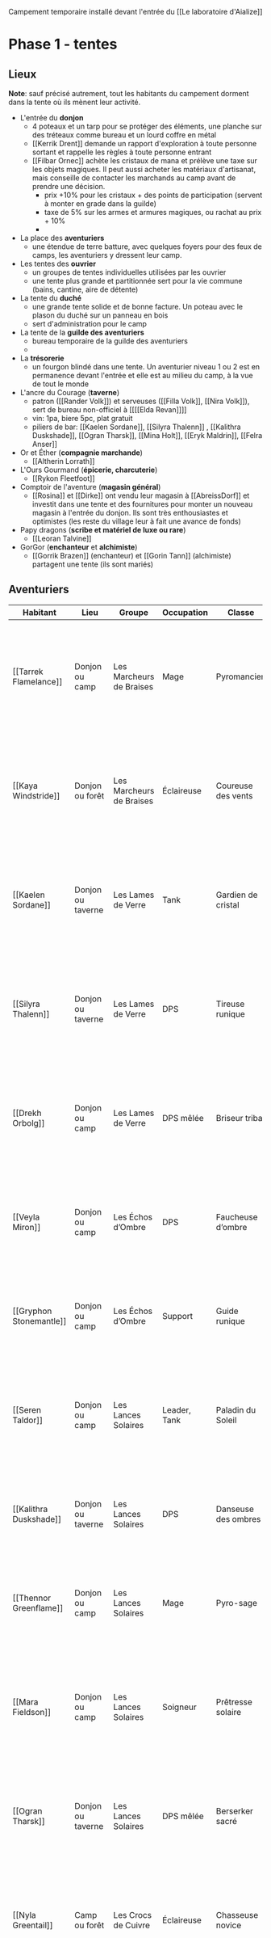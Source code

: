 Campement temporaire installé devant l'entrée du [[Le laboratoire d'Aialize]]

# Phase 1 - tentes

## Lieux
**Note**: sauf précisé autrement, tout les habitants du campement dorment dans la tente où ils mènent leur activité.
- L'entrée du **donjon**
	- 4 poteaux et un tarp pour se protéger des éléments, une planche sur des tréteaux comme bureau et un lourd coffre en métal
	- [[Kerrik Drent]] demande un rapport d'exploration à toute personne sortant et rappelle les règles à toute personne entrant
	- [[Filbar Ornec]] achète les cristaux de mana et prélève une taxe sur les objets magiques. Il peut aussi acheter les matériaux d'artisanat, mais conseille de contacter les marchands au camp avant de prendre une décision.
		- prix +10% pour les cristaux + des points de participation (servent à monter en grade dans la guilde)
		- taxe de 5% sur les armes et armures magiques, ou rachat au prix + 10%
		- 
- La place des **aventuriers**
	- une étendue de terre batture, avec quelques foyers pour des feux de camps, les aventuriers y dressent leur camp.
- Les tentes des **ouvrier**
	- un groupes de tentes individuelles utilisées par les ouvrier
	- une tente plus grande et partitionnée sert pour la vie commune (bains, cantine, aire de détente)
- La tente du **duché**
	- une grande tente solide et de bonne facture. Un poteau avec le plason du duché sur un panneau en bois
	- sert d'administration pour le camp
- La tente de la **guilde des aventuriers**
	- bureau temporaire de la guilde des aventuriers
	- 
- La **trésorerie**
	- un fourgon blindé dans une tente. Un aventurier niveau 1 ou 2 est en permanence devant l'entrée et elle est au milieu du camp, à la vue de tout le monde
- L'ancre du Courage (**taverne**)
	- patron ([[Rander Volk]]) et serveuses ([[Filla Volk]], [[Nira Volk]]), sert de bureau non-officiel à [[[[Elda Revan]]]]
	- vin: 1pa, biere 5pc, plat gratuit
	- piliers de bar: [[Kaelen Sordane]], [[Silyra Thalenn]] , [[Kalithra Duskshade]], [[Ogran Tharsk]], [[Mina Holt]], [[Eryk Maldrin]], [[Felra Anser]] 
- Or et Éther (**compagnie marchande**)
	- [[Altherin Lorrath]]
- L'Ours Gourmand (**épicerie, charcuterie**)
	- [[Rykon Fleetfoot]]
- Comptoir de l'aventure (**magasin général**)
	- [[Rosina]] et [[Dirke]] ont vendu leur magasin à [[AbreissDorf]] et investit dans une tente et des fournitures pour monter un nouveau magasin à l'entrée du donjon. Ils sont très enthousiastes et optimistes (les reste du village leur à fait une avance de fonds)
- Papy dragons (**scribe et matériel de luxe ou rare**)
	- [[Leoran Talvine]] 
- GorGor (**enchanteur** et **alchimiste**)
	- [[Gorrik Brazen]] (enchanteur) et [[Gorin Tann]] (alchimiste) partagent une tente (ils sont mariés)



## Aventuriers

| Habitant                  | Lieu              | Groupe                   | Occupation   | Classe               | Niveau | Citation                                                                            | Description                                                                                                                                 |
| ------------------------- | ----------------- | ------------------------ | ------------ | -------------------- | ------ | ----------------------------------------------------------------------------------- | ------------------------------------------------------------------------------------------------------------------------------------------- |
| [[Tarrek Flamelance]]     | Donjon ou camp    | Les Marcheurs de Braises | Mage         | Pyromancien          | 4      | "Je ne fais pas que manipuler le feu. Je suis le feu."                              | "La puissance incontrôlée"<br>Humain, yeux flamboyants, robe rouge ornée de flammes.<br>Passionné et impulsif, aime faire un show de magie. |
| [[Kaya Windstride]]       | Donjon ou forêt   | Les Marcheurs de Braises | Éclaireuse   | Coureuse des vents   | 3      | "La vitesse avant tout."                                                            | "La vitesse avant tout"<br>Humaine mince et agile, armure légère et dagues courtes.<br>Curieuse, rusée, aime les risques calculés.          |
| [[Kaelen Sordane]]        | Donjon ou taverne | Les Lames de Verre       | Tank         | Gardien de cristal   | 4      | "Vous vous battez derrière moi, ou vous ne vous battez pas du tout."                | "La forteresse vivante"<br>Grand homme robuste, peau tannée, armure brillante.<br>Protecteur et loyal, mais borné.                          |
| [[Silyra Thalenn]]        | Donjon ou taverne | Les Lames de Verre       | DPS          | Tireuse runique      | 3      | "Une flèche bien placée vaut mille épées."                                          | "Précision mortelle"<br>Élégante elfe, cheveux argentés, équipement runique.<br>Fière et compétitive, méprise les erreurs.                  |
| [[Drekh Orbolg]]          | Donjon ou camp    | Les Lames de Verre       | DPS mêlée    | Briseur tribal       | 4      | "Écraser mes ennemis est facile. Ne pas écraser mes alliés, ça demande du travail." | "La force brute au service de la stratégie"<br>Orc imposant, cicatrices, énorme marteau.<br>Jovial mais rageur.                             |
| [[Veyla Miron]]           | Donjon ou camp    | Les Échos d’Ombre        | DPS          | Faucheuse d’ombre    | 3      | "Dans les ombres, je vois tout ce que vous tentez de cacher."                       | "Les ombres comme alliées"<br>Demi-elfe pâle, cape qui absorbe la lumière.<br>Mystérieuse, précise et froide.                               |
| [[Gryphon Stonemantle]]   | Donjon ou camp    | Les Échos d’Ombre        | Support      | Guide runique        | 3      | "Les runes parlent, si vous savez écouter."                                         | "Lumière dans l’obscurité"<br>Nain barbu, bandeau de prêtre, bâton runique.<br>Bienveillant et sage.                                        |
| [[Seren Taldor]]          | Donjon ou camp    | Les Lances Solaires      | Leader, Tank | Paladin du Soleil    | 4      | "Nous portons la lumière, même dans les ténèbres les plus profondes."               | "La lumière comme étendard"<br>Femme humaine musclée, armure dorée.<br>Charismatique et déterminée, inspire confiance.                      |
| [[Kalithra Duskshade]]    | Donjon ou taverne | Les Lances Solaires      | DPS          | Danseuse des ombres  | 3      | "La lumière a besoin d’ombres pour exister. Et moi, j’en suis la preuve."           | "Dualité des ombres"<br>Elfe noire élancée, cuir noir, dagues effilées.<br>Silencieuse et impitoyable.                                      |
| [[Thennor Greenflame]]    | Donjon ou camp    | Les Lances Solaires      | Mage         | Pyro-sage            | 3      | "Je ne fais pas que manipuler le feu. Je suis le feu."                              | "La puissance incontrôlée"<br>Homme élancé, robe verte ornée de flammes.<br>Intelligent, légèrement sarcastique.                            |
| [[Mara Fieldson]]         | Donjon ou camp    | Les Lances Solaires      | Soigneur     | Prêtresse solaire    | 3      | "Si vous tombez, je serai là. Mais ne me forcez pas à courir après vous."           | "Protection sacrée"<br>Femme humaine bronzée, pendentif solaire.<br>Chaleureuse et protectrice, dévouée à ses alliés.                       |
| [[Ogran Tharsk]]          | Donjon ou taverne | Les Lances Solaires      | DPS mêlée    | Berserker sacré      | 3      | "Se battre est une prière, et ma hache est mon offrande."                           | "Force sacrée"<br>Orc massif, tatouages tribaux, énorme hache.<br>Loyal et adepte des défis brutaux.                                        |
| [[Nyla Greentail]]        | Camp ou forêt     | Les Crocs de Cuivre      | Éclaireuse   | Chasseuse novice     | 1      | "Chassez efficacement ou soyez chassé. Le choix est simple."                        | "Débuter en terrain hostile"<br>Demi-elfe aux cheveux roux courts, cuir renforcé.<br>Enthousiaste mais prudente.                            |
| [[Rokar Brightaxe]]       | Camp    | Les Crocs de Cuivre      | Tank         | Défenseur novice     | 1      | "Je tiens la ligne. Essayez seulement de me faire bouger."                          | "Force et résilience"<br>Nain trapu, barbe blonde tressée, armure brute.<br>Franc et direct, fiable.                                        |
| [[Ellinor "Ellie" Vynne]] | Camp ou forêt     | Les Crocs de Cuivre      | Support      | Apprentie alchimiste | 1      | "Un baume ici, une potion là, et hop, on repart pour une autre aventure !"          | "Soutien improvisé"<br>Jeune humaine, cheveux bruns, sacoche de plantes.<br>Optimiste et volontaire.                                        |
| [[Torvik "Tor" Kraal]]    | Camp ou forêt     | Les Crocs de Cuivre      | DPS          | Bretteur             | 1      | "Pourquoi s’inquiéter quand on a une épée et un sourire ?"                          | "Audace et agilité"<br>Humain grand, maigre, épée courte.<br>Charmeur, efficace mais un peu arrogant.                                       |
| [[Mina Holt]]             | Taverne ou forêt  | Les Faucons Gris         | Éclaireuse   | Traqueuse            | 2      | "Débuter en terrain hostile."                                                       | "Débuter en terrain hostile"<br>Jeune femme humaine avec une tresse blonde.<br>Enthousiaste mais peu expérimentée, habillée pour la forêt.  |
| [[Eryk Maldrin]]          | Camp ou taverne   | Les Faucons Gris         | Combattant   | Garde-novice         | 1      | "Un travail bien fait vaut mieux qu’une victoire rapide."                           | "Apprendre à protéger"<br>Humain musclé, hache simple et armure en cuir.<br>Sérieux et réservé, concentré sur la tâche.                     |
| [[Droven Kiln]]           | Camp              | Les Sangliers d’Argile   | Tank         | Guerrier novice      | 2      | "On m’appelle le roc. Et ce n’est pas pour rien."                                   | "Force et résilience"<br>Homme trapu, tatouages tribaux, bouclier en fer brut.<br>Courageux et brut, mais avec un bon cœur.                 |
| [[Felra Anser]]           | Camp ou taverne   | Les Sangliers d’Argile   | Soigneur     | Initiée divine       | 1      | "Même une prière silencieuse peut sauver des vies."                                 | "Soutenir les alliés"<br>Femme humaine mince et douce, robe simple avec symboles religieux.<br>Empathique mais parfois hésitante.           |



## Habitants
| Habitant                           | Lieu               | Groupe                 | Occupation                                                                                                                                 | Citation                                                                                                               | Description                                                                                                                                                 |
| ---------------------------------- | ------------------ | ---------------------- | ------------------------------------------------------------------------------------------------------------------------------------------ | ---------------------------------------------------------------------------------------------------------------------- | ----------------------------------------------------------------------------------------------------------------------------------------------------------- |
| Dame [[Astrina Voss]]              | Tente du duché     | Duché                  | Cheffe de l’expédition                                                                                                                     | "Chaque décision compte. Chaque erreur, elle, se paie au prix fort."                                                   | "Le devoir avant tout"<br>Femme élancée, cheveux châtains attachés en chignon.<br>Pragmatique, autoritaire mais juste.                                      |
| [[Cedric Halvryn]]                 | Partout            | Duché                  | Adjoint et coordinateur logistique. Gère les détails opérationnels pour laisser Dame Astrina se concentrer sur les décisions stratégiques. | "Dame Astrina dit souvent que le succès se forge dans les détails, et j’ai appris à l’écouter."                        | "L’ombre d’un mentor"<br>Homme dans la trentaine, cheveux châtain clair en catogan.<br>Ambitieux, intelligent, mais parfois zélé.                           |
| Mestre [[Filbar Ornec]]            | Entrée du donjon   | Duché                  | Représentant des taxes et trésorier                                                                                                        | "Sans registre clair, c’est le chaos assuré. Je ne laisserai pas ça arriver ici."                                      | "L’ordre dans le chaos"<br>Homme trapu et chauve, lunettes rondes.<br>Méticuleux, rigide mais honnête.                                                      |
| [[Elda Revan]]                     | Taverne            | Duché                  | Légiste                                                                                                                                    | "Chaque mot sur ce parchemin peut décider de l’avenir de ce campement. Alors, choisissez-les avec soin."               | "Les mots sont des armes"<br>Jeune femme aux cheveux noirs courts, habillée simplement.<br>Vive d’esprit, curieuse et franche.                              |
| [[Helena Fraye]]                   | Tente de la guilde | Guilde des Aventuriers | Soigneuse affiliée à la guilde, propose des soins pour les aventuriers blessés.                                                            | "Restez en vie. Vous ne pouvez pas devenir une légende si vous êtes déjà mort."                                        | "Prendre soin des braves"<br>Femme de 50 ans, cheveux grisonnants, tablier taché de plantes.<br>Maternelle et empathique, mais stricte avec les imprudents. |
| [[Kerrik Drent]]                   | Entrée du donjon   | Guilde des Aventuriers | Collecte et analyse les données sur le donjon, tient les registres des explorations.                                                       | "La seule différence entre une histoire héroïque et une tragédie, c’est une bonne documentation."                      | "La connaissance est une arme"<br>Homme frêle et nerveux, lunettes rondes.<br>Obsédé par les détails, collectionne les informations.                        |
| [[Gorrik Brazen]]                  |                    | Marchands              | Enchanteur expérimenté                                                                                                                     | "Une lame bien faite ne sauvera pas un idiot, mais elle peut aider un héros."                                          | "Forgeron aguerri"<br>Homme robuste, tablier de forgeron, bras musclés.<br>Jovial et terre-à-terre.                                                         |
| [[Gorin Tann]]                     |                    | Marchands              | Alchimiste novice                                                                                                                          | "C’est pas parfait, mais ça fera effet. Promis !"                                                                      | "Apprenti enthousiaste"<br>Jeune homme, teint basané, visage marqué par l’apprentissage.<br>Enthousiaste et en quête de perfection.                         |
| [[Rander Volk]]                    |                    | Taverne                | Gère la taverne "L’Ancre du Courage".                                                                                                      | "Une chope dans une main, une histoire dans l’autre. Voilà ce qu’il vous faut !"                                       | "Accueillant et jovial"<br>Homme robuste, moustache épaisse, mains puissantes.<br>Excellent négociateur et chaleureux.                                      |
| [[Filla Volk]]                     |                    | Taverne                | Serveuse                                                                                                                                   | "C’est bon, c’est chaud, et c’est tout ce que vous pouvez espérer ici."                                                | "Organisée et charmante"<br>Fille aînée, blonde et souriante.<br>Organisée, charmante et serviable.                                                         |
| [[Nira Volk]]                      |                    | Taverne                | Serveuse                                                                                                                                   | "Encore une histoire ? Allez, dites-moi la partie où vous avez failli mourir !"                                        | "Curieuse et espiègle"<br>Jeune fille, taches de rousseur.<br>Vive et passionnée par les histoires d’aventuriers.                                           |
| [[Altherin Lorrath]]               |                    | Compagnie marchande    | Représentant de la compagnie **"Or et Éther"**, spécialisée dans les objets rares, luxueux ou magiques.                                    | "Si c’est rare, précieux ou juste tape-à-l’œil, je l’ai ou je peux l’obtenir."                                         | "Sophistiqué et redoutable"<br>Demi-elfe d’âge moyen, tenue en velours pourpre.<br>Sophistiqué, parfois hautain, négociateur habile.                        |
| [[Jorin Blackstone]]               |                    | Ouvriers               | Charpentier                                                                                                                                | "Une structure solide, c’est comme un guerrier bien formé : elle ne plie pas."                                         | "Sérieux et efficace"<br>Nain robuste, toujours couvert de sciure de bois.<br>Pragmatique et raconteur d’histoires.                                         |
| [[Tella Rynes]]                    |                    | Ouvriers               | Spécialiste des bâtiments en pierre et bois.                                                                                               | "Je ne parle pas beaucoup, mais mes murs parlent pour moi."                                                            | "Pragmatique et fiable"<br>Femme humaine musclée, tablier de cuir.<br>Silencieuse mais redoutablement efficace.                                             |
| [[Markel Finch]]                   |                    | Ouvriers               | Manœuvre                                                                                                                                   | "Besoin de quelque chose de lourd transporté ? Donnez-moi cinq minutes !"                                              | "Bavard et maladroit"<br>Jeune homme maigre, cheveux ébouriffés.<br>Volontaire mais parfois distrait.                                                       |
| [[Harn Oldwood]]                   |                    | Ouvriers               | Forge des outils et répare les équipements.                                                                                                | "Ce n’est peut-être pas de l’art, mais ça tiendra sous la pression."                                                   | "Calme et méthodique"<br>Homme grand, barbe poivre et sel, gants en cuir.<br>Travaille avec patience et soin.                                               |
| [[Kovrin Malchev]]                 |                    | Ouvriers               | Charpentier, construit les infrastructures.                                                                                                |                                                                                                                        | Grand homme barbu, vêtu d’un gilet simple.<br>Travailleur infatigable, parle peu mais agit beaucoup.                                                        |
| [[Leoran Talvine]]                 |                    | Marchands              | Scribe et Vendeur de produits de luxe pour aventuriers (épices, encres, parchemins, encens, ...)                                           | Homme avec une toge usée et une aura calme.<br>Philosophique, parle souvent en énigmes.                                |                                                                                                                                                             |
| [[Rykon Fleetfoot]]                |                    | Marchands              | Tient la boutique "L'Ours Gourmand" (épicerie, charcuterie)                                                                                | Jeune halfelin élancé avec des bottes usées<br>Rusé et négociateur habile, toujours souriant, passionné de nourriture. |                                                                                                                                                             |
| [[Rosina]]<br>![[Rosina#Portrait]] |                    | Marchands              | Tient la boutique "Comptoir de l'aventure"                                                                                                 |                                                                                                                        | ![[Rosina#Description]]                                                                                                                                     |
| [[Dirke]]<br>![[Dirke#Portrait]]   |                    | Marchands              | Aide sa soeur [[Rosina]]                                                                                                                   |                                                                                                                        | ![[Dirke#Description]]                                                                                                                                      |




# Phase 2 - tentes et devantures en bois

# Phase 3 - tentes et cabanes

